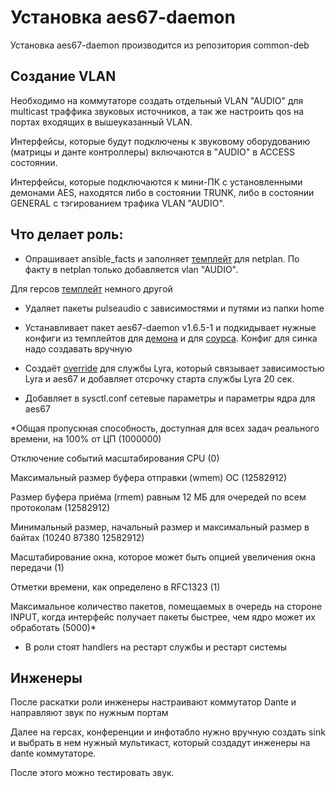 # Установка aes67-daemon

Установка aes67-daemon производится из репозитория common-deb

## Создание VLAN

Необходимо на коммутаторе создать отдельный VLAN "AUDIO" для multicast траффика звуковых источников, а так же настроить qos на портах входящих в вышеуказанный VLAN.

Интерфейсы, которые будут подключены к звуковому оборудованию (матрицы и данте контроллеры) включаются в "AUDIO" в ACCESS состоянии.

Интерфейсы, которые подключаются к мини-ПК с установленными демонами AES, находятся либо в состоянии TRUNK, либо в состоянии GENERAL с тэгированием трафика VLAN "AUDIO".

## Что делает роль:

- Опрашивает  ansible_facts и заполняет [темплейт](template/00-installer-config.yaml.j2) для netplan. По факту в netplan только добавляется vlan "AUDIO".

Для герсов [темплейт](template/00-installer-config.yaml.gers.j2) немного другой

- Удаляет пакеты pulseaudio с зависимостями и путями из папки home

- Устанавливает пакет aes67-daemon v1.6.5-1 и подкидывает нужные конфиги из темплейтов для [демона](template/daemon.conf.j2) и для [соурса](template/status.json.j2). Конфиг для синка надо создавать вручную

- Создаёт [override](template/override.conf.j2) для службы Lyra, который связывает зависимостью Lyra и aes67 и добавляет отсрочку старта службы Lyra 20 сек.

- Добавляет в sysctl.conf сетевые параметры и параметры ядра для aes67

*Общая пропускная способность, доступная для всех задач реального времени, на 100% от ЦП (1000000)

Отключение событий масштабирования CPU (0)

Максимальный размер буфера отправки (wmem) ОС (12582912)

Размер буфера приёма (rmem) равным 12 МБ для очередей по всем протоколам (12582912)

Минимальный размер, начальный размер и максимальный размер в байтах (10240 87380 12582912)

Масштабирование окна, которое может быть опцией увеличения окна передачи (1)

Отметки времени, как определено в RFC1323 (1)

Максимальное количество пакетов, помещаемых в очередь на стороне INPUT, когда интерфейс получает пакеты быстрее, чем ядро может их обработать (5000)*

- В роли стоят handlers на рестарт службы и рестарт системы

## Инженеры

После раскатки роли инженеры настраивают коммутатор Dante и направляют звук по нужным портам

Далее на герсах, конференции и инфотабло нужно вручную создать sink и выбрать в нем нужный мультикаст, который создадут инженеры на dante коммутаторе.

После этого можно тестировать звук.